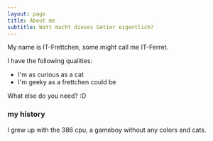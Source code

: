 ```yaml
---
layout: page
title: About me
subtitle: Watt macht dieses Getier eigentlich?
---
```


My name is IT-Frettchen, some might call me IT-Ferret. 

I have the following qualities:

- I'm as curious as a cat
- I'm geeky as a frettchen could be

What else do you need? :D

### my history

I grew up with the 386 cpu, a gameboy without any colors and cats. 
